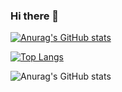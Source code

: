 ### Hi there 👋
[![Anurag's GitHub stats](https://github-readme-stats.vercel.app/api?username=salahashraf253)](https://github.com/anuraghazra/github-readme-stats)

[![Top Langs](https://github-readme-stats.vercel.app/api/top-langs/?username=salahashraf253&layout=compact)](https://github.com/anuraghazra/github-readme-stats)

![Anurag's GitHub stats](https://github-readme-stats.vercel.app/api?username=salahashraf253&theme=radical&show_icons=true)
